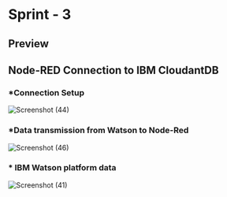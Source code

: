 # Sprint - 3

## Preview

## Node-RED Connection to IBM CloudantDB

### *Connection Setup


![Screenshot (44)](https://user-images.githubusercontent.com/101011054/200347090-7883f499-c6ca-4eb3-b448-ac60ed87cdcb.png)

### *Data transmission from Watson to Node-Red

![Screenshot (46)](https://user-images.githubusercontent.com/101011054/200346891-48ed3ef6-ee13-4f11-9433-1c3a3cc67566.png)

### * IBM Watson platform data

![Screenshot (41)](https://user-images.githubusercontent.com/101011054/200373953-0697a4d1-f27e-4598-8d1d-f35b26744ad8.png)

